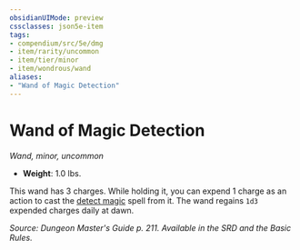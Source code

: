 ```yaml
---
obsidianUIMode: preview
cssclasses: json5e-item
tags:
- compendium/src/5e/dmg
- item/rarity/uncommon
- item/tier/minor
- item/wondrous/wand
aliases: 
- "Wand of Magic Detection"
---
```

# Wand of Magic Detection
*Wand, minor, uncommon*  

- **Weight**: 1.0 lbs.

This wand has 3 charges. While holding it, you can expend 1 charge as an action to cast the [detect magic](/compendium/spells/detect-magic.md) spell from it. The wand regains `1d3` expended charges daily at dawn.

*Source: Dungeon Master's Guide p. 211. Available in the SRD and the Basic Rules.*